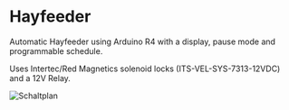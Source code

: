 # Hayfeeder
Automatic Hayfeeder using Arduino R4 with a display, pause mode and programmable schedule. 

Uses Intertec/Red Magnetics solenoid locks (ITS-VEL-SYS-7313-12VDC) and a 12V Relay. 


![Schaltplan](https://github.com/duerrsimon/hayfeeder/assets/16979577/cf55c887-51cf-4eab-a5e5-f71f406f7e81)
